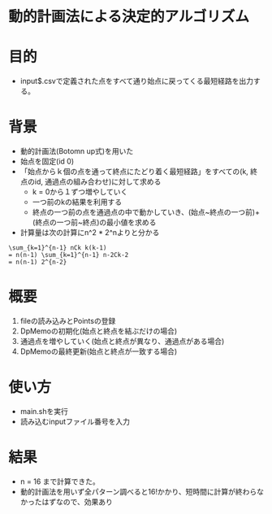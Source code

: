 動的計画法による決定的アルゴリズム
=

# 目的
* input$.csvで定義された点をすべて通り始点に戻ってくる最短経路を出力する。

# 背景
* 動的計画法(Botomn up式)を用いた
* 始点を固定(id 0)
* 「始点からｋ個の点を通って終点にたどり着く最短経路」をすべての(k, 終点のid, 通過点の組み合わせ)に対して求める
    * k = 0から１ずつ増やしていく
    * 一つ前のkの結果を利用する
    * 終点の一つ前の点を通過点の中で動かしていき、(始点~終点の一つ前)+(終点の一つ前~終点)の最小値を求める
* 計算量は次の計算にn^2 * 2^nよりと分かる
```
\sum_{k=1}^{n-1} nCk k(k-1) 
= n(n-1) \sum_{k=1}^{n-1} n-2Ck-2
= n(n-1) 2^{n-2}
```

# 概要
1. fileの読み込みとPointsの登録
2. DpMemoの初期化(始点と終点を結ぶだけの場合)
3. 通過点を増やしていく(始点と終点が異なり、通過点がある場合)
4. DpMemoの最終更新(始点と終点が一致する場合)

# 使い方
* main.shを実行
* 読み込むinputファイル番号を入力

# 結果
* n = 16 まで計算できた。
* 動的計画法を用いず全パターン調べると16!かかり、短時間に計算が終わらなかったはずなので、効果あり